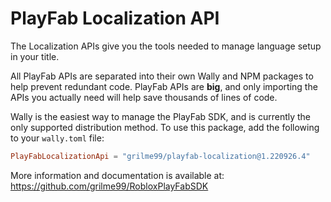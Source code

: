 # PlayFab Localization API

The Localization APIs give you the tools needed to manage language setup in your title.

All PlayFab APIs are separated into their own Wally and NPM packages to help prevent redundant code.
PlayFab APIs are **big**, and only importing the APIs you actually need will help save thousands of lines of code.

Wally is the easiest way to manage the PlayFab SDK, and is currently the only supported distribution method.
To use this package, add the following to your `wally.toml` file:

```toml
PlayFabLocalizationApi = "grilme99/playfab-localization@1.220926.4"
```

More information and documentation is available at:
https://github.com/grilme99/RobloxPlayFabSDK

